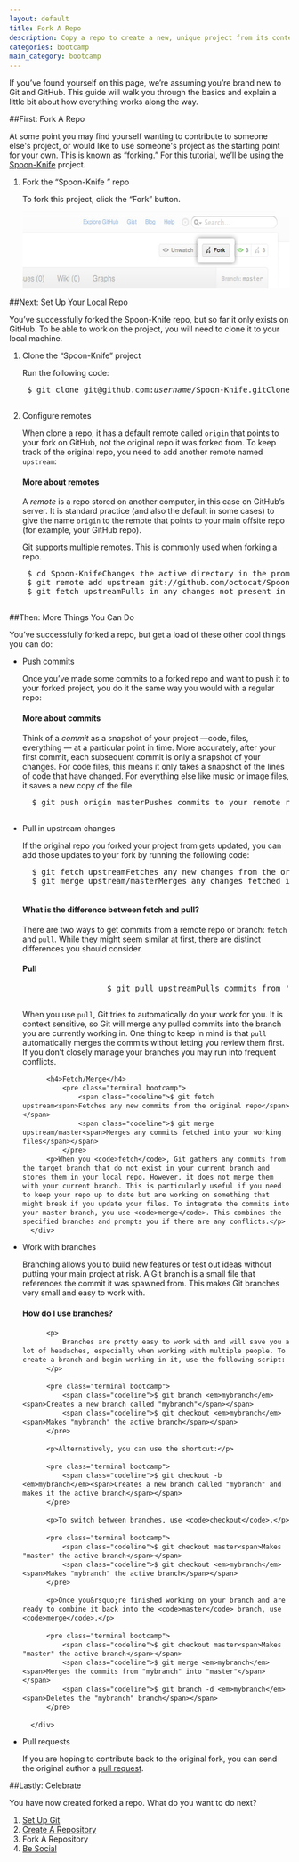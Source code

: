 ```yaml
---
layout: default
title: Fork A Repo
description: Copy a repo to create a new, unique project from its contents.
categories: bootcamp
main_category: bootcamp
---
```


<span class="intro">If you&rsquo;ve found yourself on this page, we&rsquo;re assuming you&rsquo;re brand new to Git and GitHub. This guide will walk you through the basics and explain a little bit about how everything works along the way.</span>

##<span>First:</span> Fork A Repo

At some point you may find yourself wanting to contribute to someone else's project, or would like to use someone's project as the starting point for your own. This is known as &ldquo;forking.&rdquo; For this tutorial, we&rsquo;ll be using the <a href="https://github.com/octocat/Spoon-Knife" target="_blank">Spoon-Knife</a> project.

1. <span class="step-title">Fork the &ldquo;Spoon-Knife &rdquo; repo</span>

	To fork this project, click the &ldquo;Fork&rdquo; button.
	
	<img src="/images/bootcamp/bootcamp_3_fork.jpg" width="558" height="137" alt="Click &ldquo;Fork"  />

##Next: Set Up Your Local Repo

You&rsquo;ve successfully forked the Spoon-Knife repo, but so far it only exists on GitHub. To be able to work on the project, you will need to clone it to your local machine.

1. <span class="step-title">Clone the &ldquo;Spoon-Knife&rdquo; project</span>

	Run the following code:
	
	<pre class="terminal bootcamp">
	<span class="codeline">$ git clone git@github.com:<em>username</em>/Spoon-Knife.git<span>Clones your copy of the repo into the current directory in terminal</span></span>
	</pre>

2. <span class="step-title">Configure remotes</span>

	When clone a repo, it has a default remote called `origin` that points to your fork on GitHub, not the original repo it was forked from. To keep track of the original repo, you need to add another remote named `upstream`:
	
	<div class="more-info">
		<h4 class="compressed">More about remotes</h4>
		<div class="more-content">
			<p>
				A <em>remote</em> is a repo stored on another computer, in this case on GitHub&rsquo;s server. It is standard practice (and also the default in some cases) to give the name <code>origin</code> to the remote that points to your main offsite repo (for example, your GitHub repo).
			</p>
			<p>
				Git supports multiple remotes. This is commonly used when forking a repo.
			</p>
		</div>
	</div>
	
	<pre class="terminal bootcamp">
	<span class="codeline">$ cd Spoon-Knife<span>Changes the active directory in the prompt to the newly cloned "Spoon-Knife" directory</span></span>
	<span class="codeline">$ git remote add upstream git://github.com/octocat/Spoon-Knife.git<span>Assigns the original repo to a remote called "upstream"</span></span>
	<span class="codeline">$ git fetch upstream<span>Pulls in any changes not present in your local repository, but doesn't modify your working files</span></span>
	</pre>

##<span>Then:</span> More Things You Can Do

You&rsquo;ve successfully forked a repo, but get a load of these other cool things you can do:

- <span class="step-title">Push commits</span>

	Once you&rsquo;ve made some commits to a forked repo and want to push it to your forked project, you do it the same way you would with a regular repo:
	
	<div class="more-info">
		<h4 class="compressed">More about commits</h4>
		<div class="more-content">
			<p>
				Think of a <em>commit</em> as a snapshot of your project &mdash;code, files, everything &mdash; at a particular point in time. More accurately, after your first commit, each subsequent commit is only a snapshot of your changes. For code files, this means it only takes a snapshot of the lines of code that have changed. For everything else like music or image files, it saves a new copy of the file.
			</p>
		</div>
	</div>
	
	<pre class="terminal bootcamp">
	<span class="codeline">$ git push origin master<span>Pushes commits to your remote repo stored on GitHub</span></span>
	</pre>

- <span class="step-title">Pull in upstream changes</span>

	If the original repo you forked your project from gets updated, you can add those updates to your fork by running the following code:
	
	<pre class="terminal bootcamp">
	<span class="codeline">$ git fetch upstream<span>Fetches any new changes from the original repo</span></span>
	<span class="codeline">$ git merge upstream/master<span>Merges any changes fetched into your working files</span></span>
	</pre>
	
	<div class="more-info">
		<h4 class="compressed">What is the difference between fetch and pull?</h4>
		<div class="more-content">
			<p>
				There are two ways to get commits from a remote repo or branch: <code>fetch</code> and <code>pull</code>. While they might seem similar at first, there are distinct differences you should consider.
			</p>
			<h4>Pull</h4>
				<pre class="terminal bootcamp">
					<span class="codeline">$ git pull upstream<span>Pulls commits from 'upstream' and adds them to the local repo</span></span>
				</pre>
			<p>When you use <code>pull</code>, Git tries to automatically do your work for you. It is context sensitive, so Git will merge any pulled commits into the branch you are currently working in. One thing to keep in mind is that <code>pull</code> automatically merges the commits without letting you review them first. If you don&rsquo;t closely manage your branches you may run into frequent conflicts.</p>
			
			<h4>Fetch/Merge</h4>
				<pre class="terminal bootcamp">
					<span class="codeline">$ git fetch upstream<span>Fetches any new commits from the original repo</span></span>
					<span class="codeline">$ git merge upstream/master<span>Merges any commits fetched into your working files</span></span>
				</pre>
			<p>When you <code>fetch</code>, Git gathers any commits from the target branch that do not exist in your current branch and stores them in your local repo. However, it does not merge them with your current branch. This is particularly useful if you need to keep your repo up to date but are working on something that might break if you update your files. To integrate the commits into your master branch, you use <code>merge</code>. This combines the specified branches and prompts you if there are any conflicts.</p>
		</div>
	</div>
	
- <span class="step-title">Work with branches</span>

	Branching allows you to build new features or test out ideas without putting your main project at risk. A Git branch is a small file that references the commit it was spawned from. This makes Git branches very small and easy to work with.
	
	<div class="more-info">
		<h4 class="compressed">How do I use branches?</h4>
		<div class="more-content">
			
			<p>
				Branches are pretty easy to work with and will save you a lot of headaches, especially when working with multiple people. To create a branch and begin working in it, use the following script:
			</p>
			
			<pre class="terminal bootcamp">
				<span class="codeline">$ git branch <em>mybranch</em><span>Creates a new branch called "mybranch"</span></span>
				<span class="codeline">$ git checkout <em>mybranch</em><span>Makes "mybranch" the active branch</span></span>
			</pre>
			
			<p>Alternatively, you can use the shortcut:</p>
			
			<pre class="terminal bootcamp">
				<span class="codeline">$ git checkout -b <em>mybranch</em><span>Creates a new branch called "mybranch" and makes it the active branch</span></span>
			</pre>
			
			<p>To switch between branches, use <code>checkout</code>.</p>
			
			<pre class="terminal bootcamp">
				<span class="codeline">$ git checkout master<span>Makes "master" the active branch</span></span>
				<span class="codeline">$ git checkout <em>mybranch</em><span>Makes "mybranch" the active branch</span></span>
			</pre>
			
			<p>Once you&rsquo;re finished working on your branch and are ready to combine it back into the <code>master</code> branch, use <code>merge</code>.</p>
			
			<pre class="terminal bootcamp">
				<span class="codeline">$ git checkout master<span>Makes "master" the active branch</span></span>
				<span class="codeline">$ git merge <em>mybranch</em><span>Merges the commits from "mybranch" into "master"</span></span>
				<span class="codeline">$ git branch -d <em>mybranch</em><span>Deletes the "mybranch" branch</span></span>
			</pre>
			
		</div>
	</div>

	
- <span class="step-title">Pull requests</span>

	If you are hoping to contribute back to the original fork, you can send the original author a [pull request](/pull-requests/).

##<span>Lastly:</span> Celebrate

You have now created forked a repo. What do you want to do next?

<ol class="next-steps">
<li><a href="/set-up-git-redirect/">Set Up Git</a></li>
<li><a href="/create-a-repo/">Create A Repository</a></li>
<li>Fork A Repository</li>
<li><a href="/be-social/">Be Social</a></li>
</ol> 